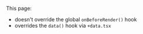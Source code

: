 This page:
* doesn't override the global `onBeforeRender()` hook
* overrides the `data()` hook via `+data.tsx`
